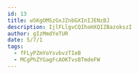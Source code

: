 ```yaml
---
id: 13
title: wSKgOMSzGxJZnbGXInIJENzBJ
description: IjlFLlgvCQIhoHXQIZBazokszI
author: gIzMmdYeTUR
date: 5/7/1
tags:
  - fFLyPZmYoYsvbvzTIeB
  - MCgPhZYGagFcAOKTvsBTmdeFW
---
```

